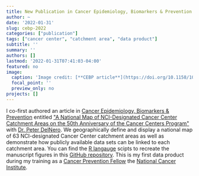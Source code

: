 ```yaml
---
title: New Publication in Cancer Epidemiology, Biomarkers & Prevention
author: ~
date: '2022-01-31'
slug: cebp-2022
categories: ["publication"]
tags: ["cancer center", "catchment area", "data product"]
subtitle: ''
summary: ''
authors: []
lastmod: '2022-01-31T07:41:03-04:00'
featured: no
image:
  caption: 'Image credit: [**CEBP article**](https://doi.org/10.1158/1055-9965.EPI-21-1230)'
  focal_point: ''
  preview_only: no
projects: []
---
```


I co-first authored an article in [Cancer Epidemiology, Biomarkers & Prevention](https://cebp.aacrjournals.org/) entitled ["A National Map of NCI-Designated Cancer Center Catchment Areas on the 50th Anniversary of the Cancer Centers Program"](https://doi.org/10.1158/1055-9965.EPI-21-1230) with [Dr. Peter DelNero](https://orcid.org/0000-0002-8149-9004). We geographically define and display a national map of 63 NCI-designated Cancer Center catchment areas as well as demonstrate how publicly available data sets can be linked to each catchment area. You can find the [R langauge](https://cran.r-project.org/) scipts to recreate the manuscript figures in this [GitHub repository](https://github.com/idblr/NCI_Cancer_Center_Catchment_Areas). This is my first data product during my training as a [Cancer Prevention Fellow](https://cpfp.cancer.gov/) the [National Cancer Institute](https://www.cancer.gov/).
